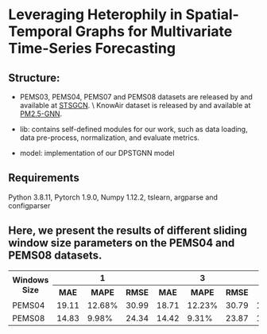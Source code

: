 # Leveraging Heterophily in Spatial-Temporal Graphs for Multivariate Time-Series Forecasting


## Structure:

* PEMS03, PEMS04, PEMS07 and PEMS08 datasets are released by and available at [STSGCN](https://github.com/Davidham3/STSGCN). \\ KnowAir dataset is released by and available at [PM2.5-GNN](https://github.com/shuowang-ai/PM2.5-GNN?tab=readme-ov-file#pm25-gnn).


* lib: contains self-defined modules for our work, such as data loading, data pre-process, normalization, and evaluate metrics.

* model: implementation of our DPSTGNN model


## Requirements

Python 3.8.11, Pytorch 1.9.0, Numpy 1.12.2, tslearn, argparse and configparser

## Here, we present the results of different sliding window size parameters on the PEMS04 and PEMS08 datasets.

<table>
  <tr>
    <th rowspan="2">Windows Size</th>
    <th colspan="3">1</th>
    <th colspan="3">3</th>
    <th colspan="3">5</th>
  </tr>
  <tr>
    <th>MAE</th>
    <th>MAPE</th>
    <th>RMSE</th>
    <th>MAE</th>
    <th>MAPE</th>
    <th>RMSE</th>
    <th>MAE</th>
    <th>MAPE</th>
    <th>RMSE</th>
  </tr>
  <tr>
    <td>PEMS04</td>
    <td>19.11</td>
    <td>12.68%</td>
    <td>30.99</td>
    <td>18.71</td>
    <td>12.23%</td>
    <td>30.79</td>
    <td>19.18</td>
    <td>12.70%</td>
    <td>18.83</td>
  </tr>
  <tr>
    <td>PEMS08</td>
    <td>14.83</td>
    <td>9.98%</td>
    <td>24.34</td>
    <td>14.42</td>
    <td>9.31%</td>
    <td>23.87</td>
    <td>14.71</td>
    <td>9.88%</td>
    <td>24.13</td>
  </tr>
</table>

